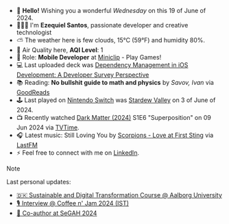 - 👋 **Hello!** Wishing you a wonderful *Wednesday* on this 19 of June of 2024.
- 🙋🏻‍♂️ I'm **Ezequiel Santos**, passionate developer and creative technologist
- ⛅ The weather here is few clouds, 15°C (59°F) and humidity 80%.
- 🔬 Air Quality here, **AQI Level**: 1
- 💼 Role: **Mobile Developer** at [Miniclip](https://www.miniclip.com) - Play Games!
- 💻 Last uploaded deck was [Dependency Management in iOS Development: A Developer Survey Perspective](https://speakerdeck.com/ezefranca/dependency-management-in-ios-development-a-developer-survey-perspective)
- 📚 Reading: **No bullshit guide to math and physics** by *Savov, Ivan* via [GoodReads](https://www.goodreads.com/review/list/21512585-ezequiel-fran-a-dos-santos)
- 🕹️ Last played on [Nintendo Switch](https://lounge.nintendo.com/friendcode/5071-0358-7137/DKDfpY5MsZ) was [Stardew Valley](https://ec.nintendo.com/apps/0100e65002bb8000/PT?lang=en-GB) on 3 of June of 2024.
- 📺 Recently watched [Dark Matter (2024)](https://www.tvtime.com/show/393159) S1E6 "Superposition" on 09 Jun 2024 via [TVTime](https://www.tvtime.com/user/4784821).
- 🎧 Latest music: Still Loving You by [Scorpions - Love at First Sting](https://www.last.fm/music/Scorpions/_/Still+Loving+You) via [LastFM](https://www.last.fm/user/ezefranca)
- ⚡ Feel free to connect with me on [LinkedIn](https://www.linkedin.com/in/ezefranca).



> [!NOTE]
> Last personal updates:
>  - [🇩🇰 Sustainable and Digital Transformation Course @ Aalborg University](https://ezefranca.com/news/sustainable-and-digital-transformation-aalborg-university)
>  - [🎙️ Interview @ Coffee n' Jam 2024 (IST)](https://ezefranca.com/news/coffee-n-jam-2024-ist)
>  - [🌟 Co-author at SeGAH 2024](https://ezefranca.com/news/paper-segah-2024)

